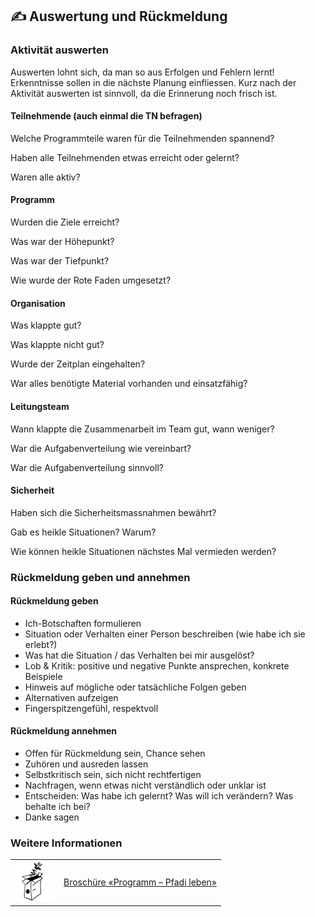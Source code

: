 ✍️ Auswertung und Rückmeldung
--------------------------

### Aktivität auswerten

Auswerten lohnt sich, da man so aus Erfolgen und Fehlern lernt! Erkenntnisse sollen in die nächste Planung einfliessen. Kurz nach der Aktivität auswerten ist sinnvoll, da die Erinnerung noch frisch ist.

#### Teilnehmende (auch einmal die TN befragen)

Welche Programmteile waren für die Teilnehmenden spannend?

Haben alle Teilnehmenden etwas erreicht oder gelernt?

Waren alle aktiv?

#### Programm

Wurden die Ziele erreicht?

Was war der Höhepunkt?

Was war der Tiefpunkt?

Wie wurde der Rote Faden umgesetzt?

#### Organisation

Was klappte gut?

Was klappte nicht gut?

Wurde der Zeitplan eingehalten?

War alles benötigte Material vorhanden und einsatzfähig?

#### Leitungsteam

Wann klappte die Zusammenarbeit im Team gut, wann weniger?

War die Aufgabenverteilung wie vereinbart?

War die Aufgabenverteilung sinnvoll?

#### Sicherheit

Haben sich die Sicherheitsmassnahmen bewährt?

Gab es heikle Situationen? Warum?

Wie können heikle Situationen nächstes Mal vermieden werden?

### Rückmeldung geben und annehmen

#### Rückmeldung geben

*   Ich-Botschaften formulieren
*   Situation oder Verhalten einer Person beschreiben (wie habe ich sie erlebt?)
*   Was hat die Situation / das Verhalten bei mir ausgelöst?
*   Lob & Kritik: positive und negative Punkte ansprechen, konkrete Beispiele
*   Hinweis auf mögliche oder tatsächliche Folgen geben
*   Alternativen aufzeigen
*   Fingerspitzengefühl, respektvoll

#### Rückmeldung annehmen

*   Offen für Rückmeldung sein, Chance sehen
*   Zuhören und ausreden lassen
*   Selbstkritisch sein, sich nicht rechtfertigen
*   Nachfragen, wenn etwas nicht verständlich oder unklar ist
*   Entscheiden: Was habe ich gelernt? Was will ich verändern? Was behalte ich bei?
*   Danke sagen

### Weitere Informationen
| | |
|---|---|
| [![](images/piktos/5_Programm.png)][1] | [Broschüre «Programm – Pfadi leben»][1] |

[1]: https://www.scout.ch/de/verband/downloads/programm/lager/j-s/j-s-leitfaden-lagersport-trekking-grundlagen/view